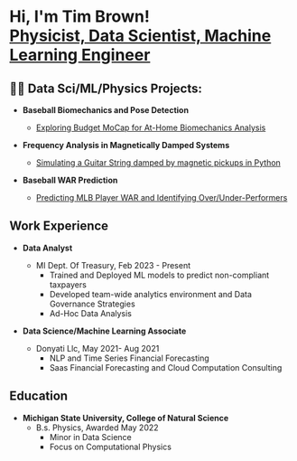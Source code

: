 <h1>Hi, I'm Tim Brown! <br/><a href="https://www.linkedin.com/in/timothy-brown-ml-datasci/">Physicist, Data Scientist, Machine Learning Engineer</a></h1>

<h2>👨‍💻 Data Sci/ML/Physics Projects:</h2>

- <b>Baseball Biomechanics and Pose Detection</b>
  - [Exploring Budget MoCap for At-Home Biomechanics Analysis](https://github.com/TimBrownDataSci/BioMechanics/blob/main/PoseDetection.ipynb)</b>
    
- <b>Frequency Analysis in Magnetically Damped Systems</b>
  - [Simulating a Guitar String damped by magnetic pickups in Python](https://github.com/TimBrownDataSci/Frequency-Analysis-Magnetic-Damping)</b>
    
- <b>Baseball WAR Prediction</b>
  - [Predicting MLB Player WAR and Identifying Over/Under-Performers](https://github.com/TimBrownDataSci/Baseball-RAR-Prediction)</b>

<h2>Work Experience</h2>

- <b>Data Analyst</b>
  - MI Dept. Of Treasury, Feb 2023 - Present
    - Trained and Deployed ML models to predict non-compliant taxpayers
    - Developed team-wide analytics environment and Data Governance Strategies
    - Ad-Hoc Data Analysis </b>
    
- <b>Data Science/Machine Learning Associate</b>
  - Donyati Llc, May 2021- Aug 2021
    - NLP and Time Series Financial Forecasting
    - Saas Financial Forecasting and Cloud Computation Consulting
 
<h2>Education</h2>

- <b>Michigan State University, College of Natural Science</b>
  - B.s. Physics,  Awarded May 2022
    - Minor in Data Science
    - Focus on Computational Physics



<!--
**joshmadakor1/joshmadakor1** is a ✨ _special_ ✨ repository because its `README.md` (this file) appears on your GitHub profile.

Here are some ideas to get you started:

- 🔭 I’m currently working on ...
- 🌱 I’m currently learning ...
- 👯 I’m looking to collaborate on ...
- 🤔 I’m looking for help with ...
- 💬 Ask me about ...
- 📫 How to reach me: ...
- 😄 Pronouns: ...
- ⚡ Fun fact: ...
-->
